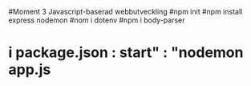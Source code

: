 #Moment 3 Javascript-baserad webbutveckling
#npm init
#npm install express nodemon
#nom i dotenv
#npm i body-parser

# i package.json : start" : "nodemon app.js
